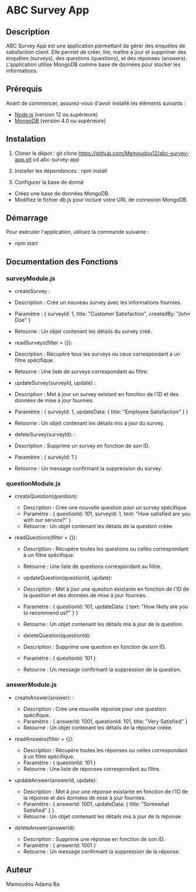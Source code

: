 # ABC Survey App

## Description

ABC Survey App est une application permettant de gérer des enquêtes de satisfaction client. Elle permet de créer, lire, mettre à jour et supprimer des enquêtes (surveys), des questions (questions), et des réponses (answers). L'application utilise MongoDB comme base de données pour stocker les informations.

## Prérequis

Avant de commencer, assurez-vous d'avoir installé les éléments suivants :

- [Node.js](https://nodejs.org/) (version 12 ou supérieure)
- [MongoDB](https://www.mongodb.com/try/download/community) (version 4.0 ou supérieure)

## Instalation
1. Cloner le dépot :
git clone https://github.com/Mamoudou12/abc-survey-app.git
cd abc-survey-app

2. Installer les dépendances :
npm install

3. Configurer la base de donné
- Créez une base de données MongoDB.
- Modifiez le fichier db.js pour inclure votre URL de connexion MongoDB.

## Démarrage
Pour exécuter l'application, utilisez la commande suivante :
- npm start 

## Documentation des Fonctions
### surveyModule.js
- createSurvey :
 - Description : Crée un nouveau survey avec les informations fournies.
 - Paramètre : { surveyId: 1, title: "Customer Satisfaction", createdBy: "John Doe" }
 - Retourne : Un objet contenant les détails du survey créé.

- readSurveys(filter = {}):
 - Description : Récupère tous les surveys ou ceux correspondant à un filtre spécifique.
 - Retourne : Une liste de surveys correspondant au filtre.

- updateSurvey(surveyId, update) :
 - Description : Met à jour un survey existant en fonction de l'ID et des données de mise à jour fournies.
 - Paramètre : { surveyId: 1, updateData: { title: "Employee Satisfaction" } }
 - Retourne : Un objet contenant les détails mis à jour du survey.

- deleteSurvey(surveyId): : 
 - Description : Supprime un survey en fonction de son ID.
 - Paramètre : { surveyId: 1 }
 - Retourne : Un message confirmant la suppression du survey.

### questionModule.js
- createQuestion(question): 
  - Description : Crée une nouvelle question pour un   survey spécifique.
  - Paramètre : { questionId: 101, surveyId: 1, text: "How satisfied are you with our service?" }
  - Retourne : Un objet contenant les détails de la question créée.

- readQuestions(filter = {}):
  - Description : Récupère toutes les questions ou celles correspondant à un filtre spécifique.
  - Retourne : Une liste de questions correspondant au filtre.

  - updateQuestion(questionId, update):
  - Description : Met à jour une question existante en fonction de l'ID de la question et des données de mise à jour fournies.
  - Paramètre : { questionId: 101, updateData: { text: "How likely are you to recommend us?" } }
  - Retourne : Un objet contenant les détails mis à jour de la question.

  - deleteQuestion(questionId): 
  - Description : Supprime une question en fonction de son ID.
  - Paramètre : { questionId: 101 }
  - Retourne : Un message confirmant la suppression de la question.

### answerModule.js
- createAnswer(answer): :
  - Description : Crée une nouvelle réponse pour une question spécifique.
  - Paramètre : { answerId: 1001, questionId: 101, title: "Very Satisfied" }
  - Retourne : Un objet contenant les détails de la réponse créée.

- readAnswers(filter = {}): 
  - Description : Récupère toutes les réponses ou celles correspondant à un filtre spécifique.
  - Paramètre : { questionId: 101 }
  - Retourne : Une liste de réponses correspondant au filtre.

- updateAnswer(answerId, update):
  - Description : Met à jour une réponse existante en fonction de l'ID de la réponse et des données de mise à jour fournies.
  - Paramètre : { answerId: 1001, updateData: { title: "Somewhat Satisfied" } }
  - Retourne : Un objet contenant les détails mis à jour de la réponse.

- deleteAnswer(answerId):
  - Description : Supprime une réponse en fonction de son ID.
  - Paramètre : { answerId: 1001 }
  - Retourne : Un message confirmant la suppression de la réponse.

## Auteur
Mamoudou Adama Ba


